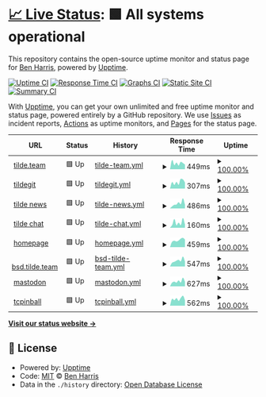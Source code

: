 # [📈 Live Status](https://benharri.github.io/upptime): <!--live status--> **🟩 All systems operational**

This repository contains the open-source uptime monitor and status page for [Ben Harris](https://benharri.org/), powered by [Upptime](https://github.com/upptime/upptime).

[![Uptime CI](https://github.com/benharri/upptime/workflows/Uptime%20CI/badge.svg)](https://github.com/benharri/upptime/actions?query=workflow%3A%22Uptime+CI%22)
[![Response Time CI](https://github.com/benharri/upptime/workflows/Response%20Time%20CI/badge.svg)](https://github.com/benharri/upptime/actions?query=workflow%3A%22Response+Time+CI%22)
[![Graphs CI](https://github.com/benharri/upptime/workflows/Graphs%20CI/badge.svg)](https://github.com/benharri/upptime/actions?query=workflow%3A%22Graphs+CI%22)
[![Static Site CI](https://github.com/benharri/upptime/workflows/Static%20Site%20CI/badge.svg)](https://github.com/benharri/upptime/actions?query=workflow%3A%22Static+Site+CI%22)
[![Summary CI](https://github.com/benharri/upptime/workflows/Summary%20CI/badge.svg)](https://github.com/benharri/upptime/actions?query=workflow%3A%22Summary+CI%22)

With [Upptime](https://upptime.js.org), you can get your own unlimited and free uptime monitor and status page, powered entirely by a GitHub repository. We use [Issues](https://github.com/benharri/upptime/issues) as incident reports, [Actions](https://github.com/benharri/upptime/actions) as uptime monitors, and [Pages](https://benharri.github.io/upptime) for the status page.

<!--start: status pages-->
<!-- This summary is generated by Upptime (https://github.com/upptime/upptime) -->
<!-- Do not edit this manually, your changes will be overwritten -->
<!-- prettier-ignore -->
| URL | Status | History | Response Time | Uptime |
| --- | ------ | ------- | ------------- | ------ |
| <img alt="" src="https://icons.duckduckgo.com/ip3/tilde.team.ico" height="13"> [tilde.team](https://tilde.team) | 🟩 Up | [tilde-team.yml](https://github.com/benharri/upptime/commits/HEAD/history/tilde-team.yml) | <details><summary><img alt="Response time graph" src="./graphs/tilde-team/response-time-week.png" height="20"> 449ms</summary><br><a href="https://benharri.github.io/upptime/history/tilde-team"><img alt="Response time 497" src="https://img.shields.io/endpoint?url=https%3A%2F%2Fraw.githubusercontent.com%2Fbenharri%2Fupptime%2FHEAD%2Fapi%2Ftilde-team%2Fresponse-time.json"></a><br><a href="https://benharri.github.io/upptime/history/tilde-team"><img alt="24-hour response time 580" src="https://img.shields.io/endpoint?url=https%3A%2F%2Fraw.githubusercontent.com%2Fbenharri%2Fupptime%2FHEAD%2Fapi%2Ftilde-team%2Fresponse-time-day.json"></a><br><a href="https://benharri.github.io/upptime/history/tilde-team"><img alt="7-day response time 449" src="https://img.shields.io/endpoint?url=https%3A%2F%2Fraw.githubusercontent.com%2Fbenharri%2Fupptime%2FHEAD%2Fapi%2Ftilde-team%2Fresponse-time-week.json"></a><br><a href="https://benharri.github.io/upptime/history/tilde-team"><img alt="30-day response time 490" src="https://img.shields.io/endpoint?url=https%3A%2F%2Fraw.githubusercontent.com%2Fbenharri%2Fupptime%2FHEAD%2Fapi%2Ftilde-team%2Fresponse-time-month.json"></a><br><a href="https://benharri.github.io/upptime/history/tilde-team"><img alt="1-year response time 505" src="https://img.shields.io/endpoint?url=https%3A%2F%2Fraw.githubusercontent.com%2Fbenharri%2Fupptime%2FHEAD%2Fapi%2Ftilde-team%2Fresponse-time-year.json"></a></details> | <details><summary><a href="https://benharri.github.io/upptime/history/tilde-team">100.00%</a></summary><a href="https://benharri.github.io/upptime/history/tilde-team"><img alt="All-time uptime 99.93%" src="https://img.shields.io/endpoint?url=https%3A%2F%2Fraw.githubusercontent.com%2Fbenharri%2Fupptime%2FHEAD%2Fapi%2Ftilde-team%2Fuptime.json"></a><br><a href="https://benharri.github.io/upptime/history/tilde-team"><img alt="24-hour uptime 100.00%" src="https://img.shields.io/endpoint?url=https%3A%2F%2Fraw.githubusercontent.com%2Fbenharri%2Fupptime%2FHEAD%2Fapi%2Ftilde-team%2Fuptime-day.json"></a><br><a href="https://benharri.github.io/upptime/history/tilde-team"><img alt="7-day uptime 100.00%" src="https://img.shields.io/endpoint?url=https%3A%2F%2Fraw.githubusercontent.com%2Fbenharri%2Fupptime%2FHEAD%2Fapi%2Ftilde-team%2Fuptime-week.json"></a><br><a href="https://benharri.github.io/upptime/history/tilde-team"><img alt="30-day uptime 100.00%" src="https://img.shields.io/endpoint?url=https%3A%2F%2Fraw.githubusercontent.com%2Fbenharri%2Fupptime%2FHEAD%2Fapi%2Ftilde-team%2Fuptime-month.json"></a><br><a href="https://benharri.github.io/upptime/history/tilde-team"><img alt="1-year uptime 99.92%" src="https://img.shields.io/endpoint?url=https%3A%2F%2Fraw.githubusercontent.com%2Fbenharri%2Fupptime%2FHEAD%2Fapi%2Ftilde-team%2Fuptime-year.json"></a></details>
| <img alt="" src="https://icons.duckduckgo.com/ip3/tildegit.org.ico" height="13"> [tildegit](https://tildegit.org) | 🟩 Up | [tildegit.yml](https://github.com/benharri/upptime/commits/HEAD/history/tildegit.yml) | <details><summary><img alt="Response time graph" src="./graphs/tildegit/response-time-week.png" height="20"> 307ms</summary><br><a href="https://benharri.github.io/upptime/history/tildegit"><img alt="Response time 328" src="https://img.shields.io/endpoint?url=https%3A%2F%2Fraw.githubusercontent.com%2Fbenharri%2Fupptime%2FHEAD%2Fapi%2Ftildegit%2Fresponse-time.json"></a><br><a href="https://benharri.github.io/upptime/history/tildegit"><img alt="24-hour response time 415" src="https://img.shields.io/endpoint?url=https%3A%2F%2Fraw.githubusercontent.com%2Fbenharri%2Fupptime%2FHEAD%2Fapi%2Ftildegit%2Fresponse-time-day.json"></a><br><a href="https://benharri.github.io/upptime/history/tildegit"><img alt="7-day response time 307" src="https://img.shields.io/endpoint?url=https%3A%2F%2Fraw.githubusercontent.com%2Fbenharri%2Fupptime%2FHEAD%2Fapi%2Ftildegit%2Fresponse-time-week.json"></a><br><a href="https://benharri.github.io/upptime/history/tildegit"><img alt="30-day response time 299" src="https://img.shields.io/endpoint?url=https%3A%2F%2Fraw.githubusercontent.com%2Fbenharri%2Fupptime%2FHEAD%2Fapi%2Ftildegit%2Fresponse-time-month.json"></a><br><a href="https://benharri.github.io/upptime/history/tildegit"><img alt="1-year response time 334" src="https://img.shields.io/endpoint?url=https%3A%2F%2Fraw.githubusercontent.com%2Fbenharri%2Fupptime%2FHEAD%2Fapi%2Ftildegit%2Fresponse-time-year.json"></a></details> | <details><summary><a href="https://benharri.github.io/upptime/history/tildegit">100.00%</a></summary><a href="https://benharri.github.io/upptime/history/tildegit"><img alt="All-time uptime 99.92%" src="https://img.shields.io/endpoint?url=https%3A%2F%2Fraw.githubusercontent.com%2Fbenharri%2Fupptime%2FHEAD%2Fapi%2Ftildegit%2Fuptime.json"></a><br><a href="https://benharri.github.io/upptime/history/tildegit"><img alt="24-hour uptime 100.00%" src="https://img.shields.io/endpoint?url=https%3A%2F%2Fraw.githubusercontent.com%2Fbenharri%2Fupptime%2FHEAD%2Fapi%2Ftildegit%2Fuptime-day.json"></a><br><a href="https://benharri.github.io/upptime/history/tildegit"><img alt="7-day uptime 100.00%" src="https://img.shields.io/endpoint?url=https%3A%2F%2Fraw.githubusercontent.com%2Fbenharri%2Fupptime%2FHEAD%2Fapi%2Ftildegit%2Fuptime-week.json"></a><br><a href="https://benharri.github.io/upptime/history/tildegit"><img alt="30-day uptime 100.00%" src="https://img.shields.io/endpoint?url=https%3A%2F%2Fraw.githubusercontent.com%2Fbenharri%2Fupptime%2FHEAD%2Fapi%2Ftildegit%2Fuptime-month.json"></a><br><a href="https://benharri.github.io/upptime/history/tildegit"><img alt="1-year uptime 99.90%" src="https://img.shields.io/endpoint?url=https%3A%2F%2Fraw.githubusercontent.com%2Fbenharri%2Fupptime%2FHEAD%2Fapi%2Ftildegit%2Fuptime-year.json"></a></details>
| <img alt="" src="https://icons.duckduckgo.com/ip3/tilde.news.ico" height="13"> [tilde news](https://tilde.news) | 🟩 Up | [tilde-news.yml](https://github.com/benharri/upptime/commits/HEAD/history/tilde-news.yml) | <details><summary><img alt="Response time graph" src="./graphs/tilde-news/response-time-week.png" height="20"> 486ms</summary><br><a href="https://benharri.github.io/upptime/history/tilde-news"><img alt="Response time 428" src="https://img.shields.io/endpoint?url=https%3A%2F%2Fraw.githubusercontent.com%2Fbenharri%2Fupptime%2FHEAD%2Fapi%2Ftilde-news%2Fresponse-time.json"></a><br><a href="https://benharri.github.io/upptime/history/tilde-news"><img alt="24-hour response time 620" src="https://img.shields.io/endpoint?url=https%3A%2F%2Fraw.githubusercontent.com%2Fbenharri%2Fupptime%2FHEAD%2Fapi%2Ftilde-news%2Fresponse-time-day.json"></a><br><a href="https://benharri.github.io/upptime/history/tilde-news"><img alt="7-day response time 486" src="https://img.shields.io/endpoint?url=https%3A%2F%2Fraw.githubusercontent.com%2Fbenharri%2Fupptime%2FHEAD%2Fapi%2Ftilde-news%2Fresponse-time-week.json"></a><br><a href="https://benharri.github.io/upptime/history/tilde-news"><img alt="30-day response time 428" src="https://img.shields.io/endpoint?url=https%3A%2F%2Fraw.githubusercontent.com%2Fbenharri%2Fupptime%2FHEAD%2Fapi%2Ftilde-news%2Fresponse-time-month.json"></a><br><a href="https://benharri.github.io/upptime/history/tilde-news"><img alt="1-year response time 438" src="https://img.shields.io/endpoint?url=https%3A%2F%2Fraw.githubusercontent.com%2Fbenharri%2Fupptime%2FHEAD%2Fapi%2Ftilde-news%2Fresponse-time-year.json"></a></details> | <details><summary><a href="https://benharri.github.io/upptime/history/tilde-news">100.00%</a></summary><a href="https://benharri.github.io/upptime/history/tilde-news"><img alt="All-time uptime 99.37%" src="https://img.shields.io/endpoint?url=https%3A%2F%2Fraw.githubusercontent.com%2Fbenharri%2Fupptime%2FHEAD%2Fapi%2Ftilde-news%2Fuptime.json"></a><br><a href="https://benharri.github.io/upptime/history/tilde-news"><img alt="24-hour uptime 100.00%" src="https://img.shields.io/endpoint?url=https%3A%2F%2Fraw.githubusercontent.com%2Fbenharri%2Fupptime%2FHEAD%2Fapi%2Ftilde-news%2Fuptime-day.json"></a><br><a href="https://benharri.github.io/upptime/history/tilde-news"><img alt="7-day uptime 100.00%" src="https://img.shields.io/endpoint?url=https%3A%2F%2Fraw.githubusercontent.com%2Fbenharri%2Fupptime%2FHEAD%2Fapi%2Ftilde-news%2Fuptime-week.json"></a><br><a href="https://benharri.github.io/upptime/history/tilde-news"><img alt="30-day uptime 100.00%" src="https://img.shields.io/endpoint?url=https%3A%2F%2Fraw.githubusercontent.com%2Fbenharri%2Fupptime%2FHEAD%2Fapi%2Ftilde-news%2Fuptime-month.json"></a><br><a href="https://benharri.github.io/upptime/history/tilde-news"><img alt="1-year uptime 99.37%" src="https://img.shields.io/endpoint?url=https%3A%2F%2Fraw.githubusercontent.com%2Fbenharri%2Fupptime%2FHEAD%2Fapi%2Ftilde-news%2Fuptime-year.json"></a></details>
| <img alt="" src="https://icons.duckduckgo.com/ip3/tilde.chat.ico" height="13"> [tilde chat](https://tilde.chat) | 🟩 Up | [tilde-chat.yml](https://github.com/benharri/upptime/commits/HEAD/history/tilde-chat.yml) | <details><summary><img alt="Response time graph" src="./graphs/tilde-chat/response-time-week.png" height="20"> 160ms</summary><br><a href="https://benharri.github.io/upptime/history/tilde-chat"><img alt="Response time 248" src="https://img.shields.io/endpoint?url=https%3A%2F%2Fraw.githubusercontent.com%2Fbenharri%2Fupptime%2FHEAD%2Fapi%2Ftilde-chat%2Fresponse-time.json"></a><br><a href="https://benharri.github.io/upptime/history/tilde-chat"><img alt="24-hour response time 344" src="https://img.shields.io/endpoint?url=https%3A%2F%2Fraw.githubusercontent.com%2Fbenharri%2Fupptime%2FHEAD%2Fapi%2Ftilde-chat%2Fresponse-time-day.json"></a><br><a href="https://benharri.github.io/upptime/history/tilde-chat"><img alt="7-day response time 160" src="https://img.shields.io/endpoint?url=https%3A%2F%2Fraw.githubusercontent.com%2Fbenharri%2Fupptime%2FHEAD%2Fapi%2Ftilde-chat%2Fresponse-time-week.json"></a><br><a href="https://benharri.github.io/upptime/history/tilde-chat"><img alt="30-day response time 235" src="https://img.shields.io/endpoint?url=https%3A%2F%2Fraw.githubusercontent.com%2Fbenharri%2Fupptime%2FHEAD%2Fapi%2Ftilde-chat%2Fresponse-time-month.json"></a><br><a href="https://benharri.github.io/upptime/history/tilde-chat"><img alt="1-year response time 241" src="https://img.shields.io/endpoint?url=https%3A%2F%2Fraw.githubusercontent.com%2Fbenharri%2Fupptime%2FHEAD%2Fapi%2Ftilde-chat%2Fresponse-time-year.json"></a></details> | <details><summary><a href="https://benharri.github.io/upptime/history/tilde-chat">100.00%</a></summary><a href="https://benharri.github.io/upptime/history/tilde-chat"><img alt="All-time uptime 99.74%" src="https://img.shields.io/endpoint?url=https%3A%2F%2Fraw.githubusercontent.com%2Fbenharri%2Fupptime%2FHEAD%2Fapi%2Ftilde-chat%2Fuptime.json"></a><br><a href="https://benharri.github.io/upptime/history/tilde-chat"><img alt="24-hour uptime 100.00%" src="https://img.shields.io/endpoint?url=https%3A%2F%2Fraw.githubusercontent.com%2Fbenharri%2Fupptime%2FHEAD%2Fapi%2Ftilde-chat%2Fuptime-day.json"></a><br><a href="https://benharri.github.io/upptime/history/tilde-chat"><img alt="7-day uptime 100.00%" src="https://img.shields.io/endpoint?url=https%3A%2F%2Fraw.githubusercontent.com%2Fbenharri%2Fupptime%2FHEAD%2Fapi%2Ftilde-chat%2Fuptime-week.json"></a><br><a href="https://benharri.github.io/upptime/history/tilde-chat"><img alt="30-day uptime 100.00%" src="https://img.shields.io/endpoint?url=https%3A%2F%2Fraw.githubusercontent.com%2Fbenharri%2Fupptime%2FHEAD%2Fapi%2Ftilde-chat%2Fuptime-month.json"></a><br><a href="https://benharri.github.io/upptime/history/tilde-chat"><img alt="1-year uptime 99.78%" src="https://img.shields.io/endpoint?url=https%3A%2F%2Fraw.githubusercontent.com%2Fbenharri%2Fupptime%2FHEAD%2Fapi%2Ftilde-chat%2Fuptime-year.json"></a></details>
| <img alt="" src="https://icons.duckduckgo.com/ip3/benharri.org.ico" height="13"> [homepage](https://benharri.org) | 🟩 Up | [homepage.yml](https://github.com/benharri/upptime/commits/HEAD/history/homepage.yml) | <details><summary><img alt="Response time graph" src="./graphs/homepage/response-time-week.png" height="20"> 459ms</summary><br><a href="https://benharri.github.io/upptime/history/homepage"><img alt="Response time 411" src="https://img.shields.io/endpoint?url=https%3A%2F%2Fraw.githubusercontent.com%2Fbenharri%2Fupptime%2FHEAD%2Fapi%2Fhomepage%2Fresponse-time.json"></a><br><a href="https://benharri.github.io/upptime/history/homepage"><img alt="24-hour response time 602" src="https://img.shields.io/endpoint?url=https%3A%2F%2Fraw.githubusercontent.com%2Fbenharri%2Fupptime%2FHEAD%2Fapi%2Fhomepage%2Fresponse-time-day.json"></a><br><a href="https://benharri.github.io/upptime/history/homepage"><img alt="7-day response time 459" src="https://img.shields.io/endpoint?url=https%3A%2F%2Fraw.githubusercontent.com%2Fbenharri%2Fupptime%2FHEAD%2Fapi%2Fhomepage%2Fresponse-time-week.json"></a><br><a href="https://benharri.github.io/upptime/history/homepage"><img alt="30-day response time 439" src="https://img.shields.io/endpoint?url=https%3A%2F%2Fraw.githubusercontent.com%2Fbenharri%2Fupptime%2FHEAD%2Fapi%2Fhomepage%2Fresponse-time-month.json"></a><br><a href="https://benharri.github.io/upptime/history/homepage"><img alt="1-year response time 412" src="https://img.shields.io/endpoint?url=https%3A%2F%2Fraw.githubusercontent.com%2Fbenharri%2Fupptime%2FHEAD%2Fapi%2Fhomepage%2Fresponse-time-year.json"></a></details> | <details><summary><a href="https://benharri.github.io/upptime/history/homepage">100.00%</a></summary><a href="https://benharri.github.io/upptime/history/homepage"><img alt="All-time uptime 99.89%" src="https://img.shields.io/endpoint?url=https%3A%2F%2Fraw.githubusercontent.com%2Fbenharri%2Fupptime%2FHEAD%2Fapi%2Fhomepage%2Fuptime.json"></a><br><a href="https://benharri.github.io/upptime/history/homepage"><img alt="24-hour uptime 100.00%" src="https://img.shields.io/endpoint?url=https%3A%2F%2Fraw.githubusercontent.com%2Fbenharri%2Fupptime%2FHEAD%2Fapi%2Fhomepage%2Fuptime-day.json"></a><br><a href="https://benharri.github.io/upptime/history/homepage"><img alt="7-day uptime 100.00%" src="https://img.shields.io/endpoint?url=https%3A%2F%2Fraw.githubusercontent.com%2Fbenharri%2Fupptime%2FHEAD%2Fapi%2Fhomepage%2Fuptime-week.json"></a><br><a href="https://benharri.github.io/upptime/history/homepage"><img alt="30-day uptime 100.00%" src="https://img.shields.io/endpoint?url=https%3A%2F%2Fraw.githubusercontent.com%2Fbenharri%2Fupptime%2FHEAD%2Fapi%2Fhomepage%2Fuptime-month.json"></a><br><a href="https://benharri.github.io/upptime/history/homepage"><img alt="1-year uptime 99.79%" src="https://img.shields.io/endpoint?url=https%3A%2F%2Fraw.githubusercontent.com%2Fbenharri%2Fupptime%2FHEAD%2Fapi%2Fhomepage%2Fuptime-year.json"></a></details>
| <img alt="" src="https://icons.duckduckgo.com/ip3/bsd.tilde.team.ico" height="13"> [bsd.tilde.team](https://bsd.tilde.team) | 🟩 Up | [bsd-tilde-team.yml](https://github.com/benharri/upptime/commits/HEAD/history/bsd-tilde-team.yml) | <details><summary><img alt="Response time graph" src="./graphs/bsd-tilde-team/response-time-week.png" height="20"> 547ms</summary><br><a href="https://benharri.github.io/upptime/history/bsd-tilde-team"><img alt="Response time 548" src="https://img.shields.io/endpoint?url=https%3A%2F%2Fraw.githubusercontent.com%2Fbenharri%2Fupptime%2FHEAD%2Fapi%2Fbsd-tilde-team%2Fresponse-time.json"></a><br><a href="https://benharri.github.io/upptime/history/bsd-tilde-team"><img alt="24-hour response time 536" src="https://img.shields.io/endpoint?url=https%3A%2F%2Fraw.githubusercontent.com%2Fbenharri%2Fupptime%2FHEAD%2Fapi%2Fbsd-tilde-team%2Fresponse-time-day.json"></a><br><a href="https://benharri.github.io/upptime/history/bsd-tilde-team"><img alt="7-day response time 547" src="https://img.shields.io/endpoint?url=https%3A%2F%2Fraw.githubusercontent.com%2Fbenharri%2Fupptime%2FHEAD%2Fapi%2Fbsd-tilde-team%2Fresponse-time-week.json"></a><br><a href="https://benharri.github.io/upptime/history/bsd-tilde-team"><img alt="30-day response time 521" src="https://img.shields.io/endpoint?url=https%3A%2F%2Fraw.githubusercontent.com%2Fbenharri%2Fupptime%2FHEAD%2Fapi%2Fbsd-tilde-team%2Fresponse-time-month.json"></a><br><a href="https://benharri.github.io/upptime/history/bsd-tilde-team"><img alt="1-year response time 530" src="https://img.shields.io/endpoint?url=https%3A%2F%2Fraw.githubusercontent.com%2Fbenharri%2Fupptime%2FHEAD%2Fapi%2Fbsd-tilde-team%2Fresponse-time-year.json"></a></details> | <details><summary><a href="https://benharri.github.io/upptime/history/bsd-tilde-team">100.00%</a></summary><a href="https://benharri.github.io/upptime/history/bsd-tilde-team"><img alt="All-time uptime 99.98%" src="https://img.shields.io/endpoint?url=https%3A%2F%2Fraw.githubusercontent.com%2Fbenharri%2Fupptime%2FHEAD%2Fapi%2Fbsd-tilde-team%2Fuptime.json"></a><br><a href="https://benharri.github.io/upptime/history/bsd-tilde-team"><img alt="24-hour uptime 100.00%" src="https://img.shields.io/endpoint?url=https%3A%2F%2Fraw.githubusercontent.com%2Fbenharri%2Fupptime%2FHEAD%2Fapi%2Fbsd-tilde-team%2Fuptime-day.json"></a><br><a href="https://benharri.github.io/upptime/history/bsd-tilde-team"><img alt="7-day uptime 100.00%" src="https://img.shields.io/endpoint?url=https%3A%2F%2Fraw.githubusercontent.com%2Fbenharri%2Fupptime%2FHEAD%2Fapi%2Fbsd-tilde-team%2Fuptime-week.json"></a><br><a href="https://benharri.github.io/upptime/history/bsd-tilde-team"><img alt="30-day uptime 100.00%" src="https://img.shields.io/endpoint?url=https%3A%2F%2Fraw.githubusercontent.com%2Fbenharri%2Fupptime%2FHEAD%2Fapi%2Fbsd-tilde-team%2Fuptime-month.json"></a><br><a href="https://benharri.github.io/upptime/history/bsd-tilde-team"><img alt="1-year uptime 99.96%" src="https://img.shields.io/endpoint?url=https%3A%2F%2Fraw.githubusercontent.com%2Fbenharri%2Fupptime%2FHEAD%2Fapi%2Fbsd-tilde-team%2Fuptime-year.json"></a></details>
| <img alt="" src="https://icons.duckduckgo.com/ip3/tilde.zone.ico" height="13"> [mastodon](https://tilde.zone) | 🟩 Up | [mastodon.yml](https://github.com/benharri/upptime/commits/HEAD/history/mastodon.yml) | <details><summary><img alt="Response time graph" src="./graphs/mastodon/response-time-week.png" height="20"> 627ms</summary><br><a href="https://benharri.github.io/upptime/history/mastodon"><img alt="Response time 582" src="https://img.shields.io/endpoint?url=https%3A%2F%2Fraw.githubusercontent.com%2Fbenharri%2Fupptime%2FHEAD%2Fapi%2Fmastodon%2Fresponse-time.json"></a><br><a href="https://benharri.github.io/upptime/history/mastodon"><img alt="24-hour response time 708" src="https://img.shields.io/endpoint?url=https%3A%2F%2Fraw.githubusercontent.com%2Fbenharri%2Fupptime%2FHEAD%2Fapi%2Fmastodon%2Fresponse-time-day.json"></a><br><a href="https://benharri.github.io/upptime/history/mastodon"><img alt="7-day response time 627" src="https://img.shields.io/endpoint?url=https%3A%2F%2Fraw.githubusercontent.com%2Fbenharri%2Fupptime%2FHEAD%2Fapi%2Fmastodon%2Fresponse-time-week.json"></a><br><a href="https://benharri.github.io/upptime/history/mastodon"><img alt="30-day response time 639" src="https://img.shields.io/endpoint?url=https%3A%2F%2Fraw.githubusercontent.com%2Fbenharri%2Fupptime%2FHEAD%2Fapi%2Fmastodon%2Fresponse-time-month.json"></a><br><a href="https://benharri.github.io/upptime/history/mastodon"><img alt="1-year response time 587" src="https://img.shields.io/endpoint?url=https%3A%2F%2Fraw.githubusercontent.com%2Fbenharri%2Fupptime%2FHEAD%2Fapi%2Fmastodon%2Fresponse-time-year.json"></a></details> | <details><summary><a href="https://benharri.github.io/upptime/history/mastodon">100.00%</a></summary><a href="https://benharri.github.io/upptime/history/mastodon"><img alt="All-time uptime 99.78%" src="https://img.shields.io/endpoint?url=https%3A%2F%2Fraw.githubusercontent.com%2Fbenharri%2Fupptime%2FHEAD%2Fapi%2Fmastodon%2Fuptime.json"></a><br><a href="https://benharri.github.io/upptime/history/mastodon"><img alt="24-hour uptime 100.00%" src="https://img.shields.io/endpoint?url=https%3A%2F%2Fraw.githubusercontent.com%2Fbenharri%2Fupptime%2FHEAD%2Fapi%2Fmastodon%2Fuptime-day.json"></a><br><a href="https://benharri.github.io/upptime/history/mastodon"><img alt="7-day uptime 100.00%" src="https://img.shields.io/endpoint?url=https%3A%2F%2Fraw.githubusercontent.com%2Fbenharri%2Fupptime%2FHEAD%2Fapi%2Fmastodon%2Fuptime-week.json"></a><br><a href="https://benharri.github.io/upptime/history/mastodon"><img alt="30-day uptime 100.00%" src="https://img.shields.io/endpoint?url=https%3A%2F%2Fraw.githubusercontent.com%2Fbenharri%2Fupptime%2FHEAD%2Fapi%2Fmastodon%2Fuptime-month.json"></a><br><a href="https://benharri.github.io/upptime/history/mastodon"><img alt="1-year uptime 99.87%" src="https://img.shields.io/endpoint?url=https%3A%2F%2Fraw.githubusercontent.com%2Fbenharri%2Fupptime%2FHEAD%2Fapi%2Fmastodon%2Fuptime-year.json"></a></details>
| <img alt="" src="https://icons.duckduckgo.com/ip3/tcpinball.org.ico" height="13"> [tcpinball](https://tcpinball.org) | 🟩 Up | [tcpinball.yml](https://github.com/benharri/upptime/commits/HEAD/history/tcpinball.yml) | <details><summary><img alt="Response time graph" src="./graphs/tcpinball/response-time-week.png" height="20"> 562ms</summary><br><a href="https://benharri.github.io/upptime/history/tcpinball"><img alt="Response time 478" src="https://img.shields.io/endpoint?url=https%3A%2F%2Fraw.githubusercontent.com%2Fbenharri%2Fupptime%2FHEAD%2Fapi%2Ftcpinball%2Fresponse-time.json"></a><br><a href="https://benharri.github.io/upptime/history/tcpinball"><img alt="24-hour response time 687" src="https://img.shields.io/endpoint?url=https%3A%2F%2Fraw.githubusercontent.com%2Fbenharri%2Fupptime%2FHEAD%2Fapi%2Ftcpinball%2Fresponse-time-day.json"></a><br><a href="https://benharri.github.io/upptime/history/tcpinball"><img alt="7-day response time 562" src="https://img.shields.io/endpoint?url=https%3A%2F%2Fraw.githubusercontent.com%2Fbenharri%2Fupptime%2FHEAD%2Fapi%2Ftcpinball%2Fresponse-time-week.json"></a><br><a href="https://benharri.github.io/upptime/history/tcpinball"><img alt="30-day response time 542" src="https://img.shields.io/endpoint?url=https%3A%2F%2Fraw.githubusercontent.com%2Fbenharri%2Fupptime%2FHEAD%2Fapi%2Ftcpinball%2Fresponse-time-month.json"></a><br><a href="https://benharri.github.io/upptime/history/tcpinball"><img alt="1-year response time 478" src="https://img.shields.io/endpoint?url=https%3A%2F%2Fraw.githubusercontent.com%2Fbenharri%2Fupptime%2FHEAD%2Fapi%2Ftcpinball%2Fresponse-time-year.json"></a></details> | <details><summary><a href="https://benharri.github.io/upptime/history/tcpinball">100.00%</a></summary><a href="https://benharri.github.io/upptime/history/tcpinball"><img alt="All-time uptime 99.77%" src="https://img.shields.io/endpoint?url=https%3A%2F%2Fraw.githubusercontent.com%2Fbenharri%2Fupptime%2FHEAD%2Fapi%2Ftcpinball%2Fuptime.json"></a><br><a href="https://benharri.github.io/upptime/history/tcpinball"><img alt="24-hour uptime 100.00%" src="https://img.shields.io/endpoint?url=https%3A%2F%2Fraw.githubusercontent.com%2Fbenharri%2Fupptime%2FHEAD%2Fapi%2Ftcpinball%2Fuptime-day.json"></a><br><a href="https://benharri.github.io/upptime/history/tcpinball"><img alt="7-day uptime 100.00%" src="https://img.shields.io/endpoint?url=https%3A%2F%2Fraw.githubusercontent.com%2Fbenharri%2Fupptime%2FHEAD%2Fapi%2Ftcpinball%2Fuptime-week.json"></a><br><a href="https://benharri.github.io/upptime/history/tcpinball"><img alt="30-day uptime 100.00%" src="https://img.shields.io/endpoint?url=https%3A%2F%2Fraw.githubusercontent.com%2Fbenharri%2Fupptime%2FHEAD%2Fapi%2Ftcpinball%2Fuptime-month.json"></a><br><a href="https://benharri.github.io/upptime/history/tcpinball"><img alt="1-year uptime 99.77%" src="https://img.shields.io/endpoint?url=https%3A%2F%2Fraw.githubusercontent.com%2Fbenharri%2Fupptime%2FHEAD%2Fapi%2Ftcpinball%2Fuptime-year.json"></a></details>

<!--end: status pages-->

[**Visit our status website →**](https://benharri.github.io/upptime)

## 📄 License

- Powered by: [Upptime](https://github.com/upptime/upptime)
- Code: [MIT](./LICENSE) © [Ben Harris](https://benharr.is/)
- Data in the `./history` directory: [Open Database License](https://opendatacommons.org/licenses/odbl/1-0/)
